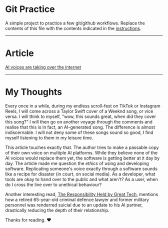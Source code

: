 # Git Practice
A simple project to practice a few git/github workflows.  Replace the contents of this file with the contents indicated in the [instructions](./instructions.md).

---

# Article
[AI voices are taking over the internet](https://www.theverge.com/23864878/ai-voice-clones-podcastle-elevenlabs-personal-voice)

---

# My Thoughts
Every once in a while, during my endless scroll-fest on TikTok or Instagram Reels, I will come across a Taylor Swift cover of a Weeknd song, or vice versa. I will think to myself, "wow, this sounds great, when did they cover this song?" I will then go on another voyage through the comments and realise that this is in fact, an AI-generated song. The difference is almost indiscernable. I will not deny some of these songs sound so good, I find myself listening to them in my leisure time. 

This article touches exactly that. The author tries to make a passable copy of their own voice on multiple AI platforms. While they believe none of the AI voices would replace them yet, the software is getting better at it day by day. The article made me question the *ethics* of using and developing software. Replicating someone's voice exactly through a software sounds like a recipe for disaster (in court, on social media). As a developer, what tools are okay to hand over to the public and what aren't? As a user, when do I cross the line over to unethical behaviour? 

Another interesting read, [The Responsibility Held by Great Tech](https://medium.com/predict/the-responsibility-held-by-great-tech-3063d8e9f168), mentions how a retired 65-year-old criminal defence lawyer and former military personnel was renderred suicial due to an update to his AI partner, drastically reducing the depth of their relationship.

Thanks for reading. :heart:
